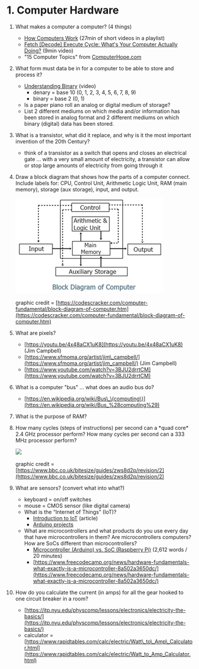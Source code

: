 # 1. Computer Hardware

1. What makes a computer a computer? \(4 things\)
   * [How Computers Work](https://www.youtube.com/playlist?list=PLzdnOPI1iJNcsRwJhvksEo1tJqjIqWbN-) \(27min of short videos in a playlist\)
   * [Fetch \[Decode\] Execute Cycle: What's Your Computer Actually Doing?](https://www.youtube.com/watch?v=Z5JC9Ve1sfI) \(9min video\)
   * "15 Computer Topics" from [ComputerHope.com](https://www.computerhope.com/issues/ch001262.htm)
2. What form must data be in for a computer to be able to store and process it?
   * [Understanding Binary](https://www.youtube.com/watch?v=vc-9uASeU7I) \(video\)
     * denary = base 10 \(0, 1, 2, 3, 4, 5, 6, 7, 8, 9\)
     * binary = base 2 \(0, 1\)
   * Is a paper piano roll an analog or digital medium of storage?
   * List 2 different mediums on which media and/or information has been stored in analog format and 2 different mediums on which binary \(digital\) data has been stored.
3. What is a transistor, what did it replace, and why is it the most important invention of the 20th Century?
   * think of a transistor as a switch that opens and closes an electrical gate ... with a very small amount of electricity, a transistor can allow or stop large amounts of electricity from going through it
4. Draw a block diagram that shows how the parts of a computer connect. Include labels for: CPU, Control Unit, Arithmetic Logic Unit, RAM \(main memory\), storage \(aux storage\), input, and output. 

   ![](../../.gitbook/assets/image%20%282%29.png) 

   graphic credit = [https://codescracker.com/computer-fundamental/block-diagram-of-computer.htm](https://codescracker.com/computer-fundamental/block-diagram-of-computer.htm)

5. What are pixels?
   * [https://youtu.be/4x48aCX1uK8](https://youtu.be/4x48aCX1uK8) \(Jim Campbell\)
   * [https://www.sfmoma.org/artist/jim\_campbell/](https://www.sfmoma.org/artist/jim_campbell/) \(Jim Campbell\)
   * [https://www.youtube.com/watch?v=3BJU2drrtCM](https://www.youtube.com/watch?v=3BJU2drrtCM)
6. What is a computer "bus" ... what does an audio bus do? 
   * [https://en.wikipedia.org/wiki/Bus\_\(computing\)](https://en.wikipedia.org/wiki/Bus_%28computing%29)
7. What is the purpose of RAM?
8. How many cycles \(steps of instructions\) per second can a \*quad core\* 2.4 GHz processor perform? How many cycles per second can a 333 MHz processor perform?

   ![](https://bam.files.bbci.co.uk/bam/live/content/z87yvcw/large)

   graphic credit = [https://www.bbc.co.uk/bitesize/guides/zws8d2p/revision/2](https://www.bbc.co.uk/bitesize/guides/zws8d2p/revision/2)

9. What are sensors? \(convert what into what?\)
   * keyboard = on/off switches
   * mouse = CMOS sensor \(like digital camera\)
   * What is the “Internet of Things” \(IoT\)?
     * [Introduction to IoT](https://www.leverege.com/iot-ebook/what-is-iot) \(article\)
     * [Arduino projects](https://create.arduino.cc/projecthub/projects/tags/iot)
   * What are microcontrollers and what products do you use every day that have microcontrollers in them? Are microcontrollers computers? How are SoCs different than microcontrollers?
     * [Microcontroller \(Arduino\) vs. SoC \(Raspberry Pi\)](https://appcodelabs.com/microcontroller-microprocessor-socs) \(2,612 words / 20 minutes\)
     * [https://www.freecodecamp.org/news/hardware-fundamentals-what-exactly-is-a-microcontroller-8a502a3650dc/](https://www.freecodecamp.org/news/hardware-fundamentals-what-exactly-is-a-microcontroller-8a502a3650dc/)
10. How do you calculate the current \(in amps\) for all the gear hooked to one circuit breaker in a room?
    * [https://itp.nyu.edu/physcomp/lessons/electronics/electricity-the-basics/](https://itp.nyu.edu/physcomp/lessons/electronics/electricity-the-basics/)
    * calculator = [https://www.rapidtables.com/calc/electric/Watt\_to\_Amp\_Calculator.html](https://www.rapidtables.com/calc/electric/Watt_to_Amp_Calculator.html)

